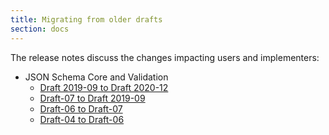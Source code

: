 ```yaml
---
title: Migrating from older drafts
section: docs
---
```


The release notes discuss the changes impacting users and implementers:

- JSON Schema Core and Validation
  - [Draft 2019-09 to Draft 2020-12](draft/2020-12#draft-2020-12-release-notes)
  - [Draft-07 to Draft 2019-09](draft/2019-09#draft-2019-09-release-note)
  - [Draft-06 to Draft-07](draft-07#draft-07-release-note)
  - [Draft-04 to Draft-06](draft-06#draft-06-release-note)
